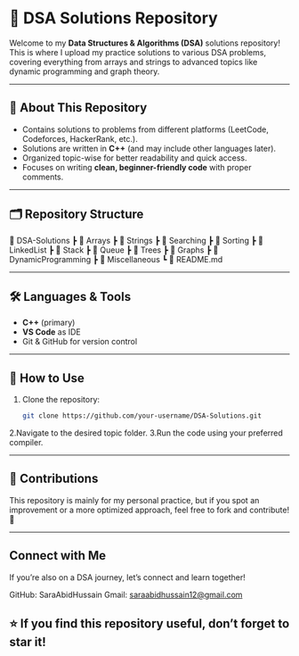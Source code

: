 # 🚀 DSA Solutions Repository  

Welcome to my **Data Structures & Algorithms (DSA)** solutions repository!  
This is where I upload my practice solutions to various DSA problems, covering everything from arrays and strings to advanced topics like dynamic programming and graph theory.  

---

## 📌 About This Repository  
- Contains solutions to problems from different platforms (LeetCode, Codeforces, HackerRank, etc.).  
- Solutions are written in **C++** (and may include other languages later).  
- Organized topic-wise for better readability and quick access.  
- Focuses on writing **clean, beginner-friendly code** with proper comments.  

---

## 🗂️ Repository Structure  
📁 DSA-Solutions
┣ 📂 Arrays
┣ 📂 Strings
┣ 📂 Searching
┣ 📂 Sorting
┣ 📂 LinkedList
┣ 📂 Stack
┣ 📂 Queue
┣ 📂 Trees
┣ 📂 Graphs
┣ 📂 DynamicProgramming
┣ 📂 Miscellaneous
┗ 📄 README.md

---

## 🛠️ Languages & Tools  
- **C++** (primary)  
- **VS Code** as IDE  
- Git & GitHub for version control  

---

## 🌟 How to Use  
1. Clone the repository:  
   ```bash
   git clone https://github.com/your-username/DSA-Solutions.git
   ```
2.Navigate to the desired topic folder.
3.Run the code using your preferred compiler.

---

## 🤝 Contributions

This repository is mainly for my personal practice, but if you spot an improvement or a more optimized approach, feel free to fork and contribute! 🚀

---

## Connect with Me

If you’re also on a DSA journey, let’s connect and learn together!

GitHub: SaraAbidHussain
Gmail: saraabidhussain12@gmail.com

## ⭐ If you find this repository useful, don’t forget to star it!